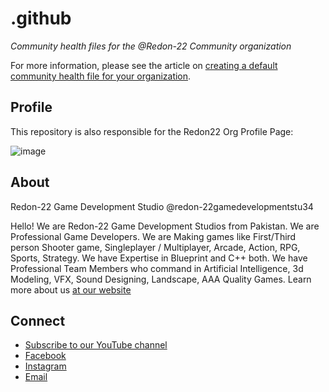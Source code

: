 # .github

*Community health files for the @Redon-22 Community organization*

For more information, please see the article on [creating a default community health file for your organization](https://docs.github.com/en/communities/setting-up-your-project-for-healthy-contributions/creating-a-default-community-health-file).


## Profile

This repository is also responsible for the Redon22 Org Profile Page:

![image](https://scontent.fkhi22-1.fna.fbcdn.net/v/t39.30808-6/305442985_447124860770212_6816544254197564524_n.jpg?stp=dst-jpg_s960x960&_nc_cat=101&ccb=1-7&_nc_sid=e3f864&_nc_eui2=AeHqkFcMQwB3_9M5eoM48MsO8uuYwclMEmPy65jByUwSY5HXCdSHT1XNyfOaA5X-JajCtBzs1CSjTloj8_Vo85pW&_nc_ohc=EDB2orFzTvkAX8THHvV&_nc_ht=scontent.fkhi22-1.fna&oh=00_AfDOvVEIJodCA76aq-kn1zJ0UZR0ijNT8gPTmHkGRfUQwA&oe=646CFE25)



## About

Redon-22 Game Development Studio
@redon-22gamedevelopmentstu34

Hello! We are Redon-22 Game Development Studios from Pakistan. We are Professional Game Developers. We are Making games like First/Third person Shooter game, Singleplayer / Multiplayer, Arcade, Action, RPG, Sports, Strategy. We have Expertise in Blueprint and C++ both. We have Professional Team Members who command in Artificial Intelligence, 3d Modeling, VFX, Sound Designing, Landscape, AAA Quality Games. Learn more about us [at our website](https://www.facebook.com/redon22official/)

## Connect
- [Subscribe to our YouTube channel](https://www.youtube.com/@redon-22gamedevelopmentstu34)
- [Facebook](https://www.facebook.com/redon22official/)
- [Instagram](https://www.instagram.com/redon_22gamedevelopementstduio/)
- [Email](shumaimansari123@gmail.com)
